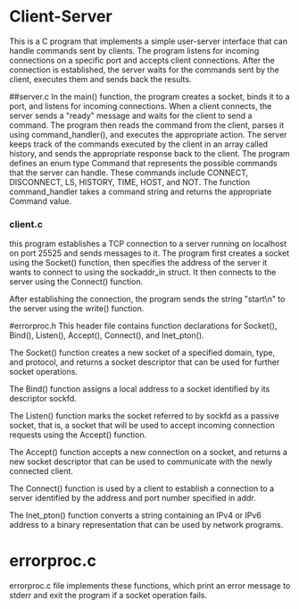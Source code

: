 # Client-Server


This is a C program that implements a simple user-server interface that can handle commands sent by clients. The program listens for incoming connections on a specific port and accepts client connections. After the connection is established, the server waits for the commands sent by the client, executes them and sends back the results.

##server.c
In the main() function, the program creates a socket, binds it to a port, and listens for incoming connections. When a client connects, the server sends a "ready" message and waits for the client to send a command. The program then reads the command from the client, parses it using command_handler(), and executes the appropriate action. The server keeps track of the commands executed by the client in an array called history, and sends the appropriate response back to the client.
The program defines an enum type Command that represents the possible commands that the server can handle. These commands include CONNECT, DISCONNECT, LS, HISTORY, TIME, HOST, and NOT. The function command_handler takes a command string and returns the appropriate Command value.



### client.c
this program establishes a TCP connection to a server running on localhost on port 25525 and sends messages to it. The program first creates a socket using the Socket() function, then specifies the address of the server it wants to connect to using the sockaddr_in struct. It then connects to the server using the Connect() function.

After establishing the connection, the program sends the string "start\n" to the server using the write() function.

#errorproc.h
This header file contains function declarations for Socket(), Bind(), Listen(), Accept(), Connect(), and Inet_pton().

The Socket() function creates a new socket of a specified domain, type, and protocol, and returns a socket descriptor that can be used for further socket operations.

The Bind() function assigns a local address to a socket identified by its descriptor sockfd.

The Listen() function marks the socket referred to by sockfd as a passive socket, that is, a socket that will be used to accept incoming connection requests using the Accept() function.

The Accept() function accepts a new connection on a socket, and returns a new socket descriptor that can be used to communicate with the newly connected client.

The Connect() function is used by a client to establish a connection to a server identified by the address and port number specified in addr.

The Inet_pton() function converts a string containing an IPv4 or IPv6 address to a binary representation that can be used by network programs.

# errorproc.c
errorproc.c file implements these functions, which print an error message to stderr and exit the program if a socket operation fails.



